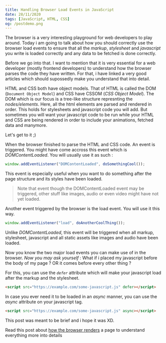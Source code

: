 ```yaml
---
title: Handling Browser Load Events in JavaScript
date: 28/11/2020
tags: [JavaScript, HTML, CSS]
og: /postdemo.png
---
```


The browser is a very interesting playground for web developers to play around. Today i am going to talk about how you should correctly use the browser load events to ensure that all the _markup_, _stylesheet_ and _javascript_ you write is loaded correctly and any data to be fetched is done correctly.

Before we go into that. I want to mention that it is very essential for a web developer (mostly frontend developers) to understand how the browser parses the code they have written. For that, i have linked a very good articles which should supossedly make you understand that into detail.

HTML and CSS both have object models. That of HTML is called the DOM (`Document Object Model`) and CSS have CSSOM (_CSS Object Model_). The DOM which is our focus is a tree-like structure represnting the _nodes/elements_. Here, all the html elements are parsed and rendered in order. This holds for stylesheets and javascript code you will add. But sometimes you will want your javascript code to be run while your HTML and CSS are being rendered in order to include your animations, fetched data and manymore.

Let's get to it ;)

When the browser finished to parse the HTML and CSS code. An event is triggered. You might have come accross this event which is _DOMContentLoaded_. You will usually use it as such :

```javascript
window.addEventListener("DOMContentLoaded", doSomethingCool());
```

This event is especially useful when you want to do something after the page structure and its styles have been loaded.

> Note that event though the DOMContentLoaded event may be triggered, other stuff like images, audio or even video might have not yet loaded.

Another event triggered by the browser is the load event. You will use it this way.

```javascript
window.addEventListener("load", doAnotherCoolThing());
```

Unlike _DOMContentLoaded_, this event will be triggered when all markup, stylesheet, javascript and all static assets like images and audio have been loaded.

Now you know the two major load events you can make use of in the browser.
_Now you may ask yourself_ : What if i placed my javascript before the body of my page ? OR it comes before every other thing ?

For this, you can use the _`defer`_ attribute which will make your javascript load after the markup and the stylesheet.

```html
<script src="https://example.com/some-javascript.js" defer></script>
```

In case you ever need it to be loaded in an _async_ manner, you can use the _async_ attribute on your javascript tag.

```html
<script src="https://example.com/some-javascript.js" async></script>
```

This post was meant to be brief and i hope it was XD.

Read this post about [how the browser renders](https://dev.to/jstarmx/how-the-browser-renders-a-web-page-1ahc) a page to understand everything more into details
